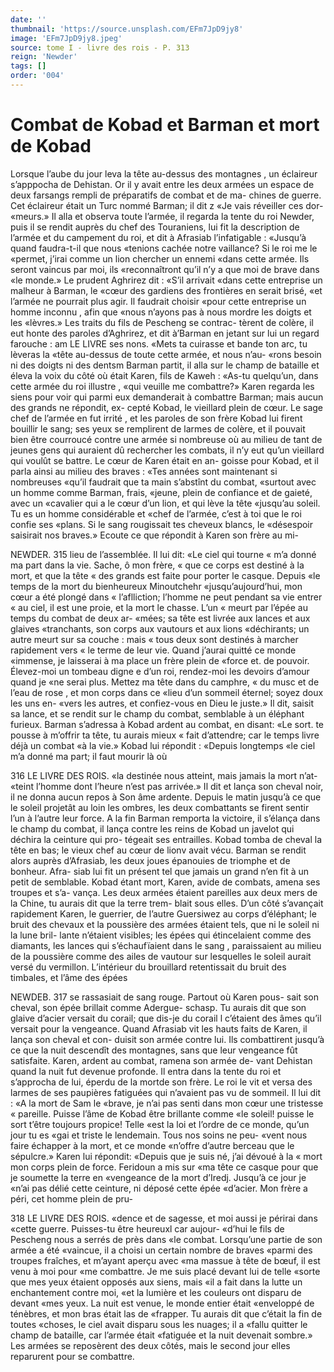 ```yaml
---
date: ''
thumbnail: 'https://source.unsplash.com/EFm7JpD9jy8'
image: 'EFm7JpD9jy8.jpeg'
source: tome I - livre des rois - P. 313
reign: 'Newder'
tags: []
order: '004'
---
```


# Combat de Kobad et Barman et mort de Kobad

Lorsque l’aube du jour leva la tête au-dessus des montagnes , un éclaireur s’apppocha de Dehistan. Or
il y avait entre les deux armées un espace de deux farsangs rempli de préparatifs de combat et de ma- chines de guerre. Cet éclaireur était un Turc nommé Barman; il dit z «Je vais réveiller ces dor- «meurs.» Il alla et observa toute l’armée, il regarda
la tente du roi Newder, puis il se rendit auprès
du chef des Touraniens, lui fit la description de l’armée et du campement du roi, et dit à Afrasiab l’infatigable : «Jusqu’à quand faudra-t-il que nous
«tenions cachée notre vaillance? Si le roi me le «permet, j’irai comme un lion chercher un ennemi «dans cette armée. Ils seront vaincus par moi, ils «reconnaîtront qu’il n’y a que moi de brave dans
«le monde.» Le prudent Aghrirez dit : «S’il arrivait
«dans cette entreprise un malheur à Barman, le «cœur des gardiens des frontières en serait brisé,
«et l’armée ne pourrait plus agir. Il faudrait choisir «pour cette entreprise un homme inconnu , afin que «nous n’ayons pas à nous mordre les doigts et les «lèvres.» Les traits du fils de Pescheng se contrac- tèrent de colère, il eut honte des paroles d’Aghrirez,
et dit à’Barman en jetant sur lui un regard farouche :
am LE LIVRE ses nons.
«Mets ta cuirasse et bande ton arc, tu lèveras la «tête au-dessus de toute cette armée, et nous n’au- «rons besoin ni des doigts ni des dentsm
Barman partit, il alla sur le champ de bataille et éleva la voix du côté où était Karen, fils de Kaweh :
«As-tu quelqu’un, dans cette armée du roi illustre ,
«qui veuille me combattre?» Karen regarda les siens
pour voir qui parmi eux demanderait à combattre
Barman; mais aucun des grands ne répondit, ex-
cepté Kobad, le vieillard plein de cœur. Le sage chef de l’armée en fut irrité , et les paroles de son
frère Kobad lui firent bouillir le sang; ses yeux se remplirent de larmes de colère, et il pouvait bien être courroucé contre une armée si nombreuse où
au milieu de tant de jeunes gens qui auraient dû rechercher les combats, il n’y eut qu’un vieillard
qui voulût se battre. Le cœur de Karen était en an- goisse pour Kobad, et il parla ainsi au milieu des braves : «Tes années sont maintenant si nombreuses «qu’il faudrait que ta main s’abstînt du combat,
«surtout avec un homme comme Barman, frais, «jeune, plein de confiance et de gaieté, avec un «cavalier qui a le cœur d’un lion, et qui lève la tête «jusqu’au soleil. Tu es un homme considérable et
«chef de l’armée, c’est à toi que le roi confie ses
«plans. Si le sang rougissait tes cheveux blancs, le «désespoir saisirait nos braves.»
Ecoute ce que répondit à Karen son frère au mi-

NEWDER. 315 lieu de l’assemblée. Il lui dit: «Le ciel qui tourne
« m’a donné ma part dans la vie. Sache, ô mon frère,
« que ce corps est destiné à la mort, et que la tête
« des grands est faite pour porter le casque. Depuis «le temps de la mort du bienheureux Minoutchehr «jusqu’aujourd’hui, mon cœur a été plongé dans
« l’aflliction; l’homme ne peut pendant sa vie entrer
« au ciel, il est une proie, et la mort le chasse. L’un
« meurt par l’épée au temps du combat de deux ar-
«mées; sa tête est livrée aux lances et aux glaives «tranchants, son corps aux vautours et aux lions «déchirants; un autre meurt sur sa couche : mais
« tous deux sont destinés à marcher rapidement vers
« le terme de leur vie. Quand j’aurai quitté ce monde «immense, je laisserai à ma place un frère plein de «force et. de pouvoir. Élevez-moi un tombeau digne
e d’un roi, rendez-moi les devoirs d’amour quand je
«ne serai plus. Mettez ma tête dans du camphre,
« du musc et de l’eau de rose , et mon corps dans ce
«lieu d’un sommeil éternel; soyez doux les uns en-
«vers les autres, et confiez-vous en Dieu le juste.»
Il dit, saisit sa lance, et se rendit sur le champ du combat, semblable à un éléphant furieux. Barman s’adressa à Kobad ardent au combat, en disant:
«Le sort. te pousse à m’offrir ta tête, tu aurais mieux « fait d’attendre; car le temps livre déjà un combat «à la vie.» Kobad lui répondit : «Depuis longtemps «le ciel m’a donné ma part; il faut mourir là où

316 LE LIVRE DES ROIS.
«la destinée nous atteint, mais jamais la mort n’at- «teint l’homme dont l’heure n’est pas arrivée.» Il
dit et lança son cheval noir, il ne donna aucun repos à Son âme ardente. Depuis le matin jusqu’à ce
que le soleil projetât au loin les ombres, les deux combattants se firent sentir l’un à l’autre leur force.
A la fin Barman remporta la victoire, il s’élança
dans le champ du combat, il lança contre les reins de Kobad un javelot qui déchira la ceinture qui pro- tégeait ses entrailles. Kobad tomba de cheval la tête en bas; le vieux chef au cœur de lionv avait vécu. Barman se rendit alors auprès d’Afrasiab, les deux joues épanouies de triomphe et de bonheur. Afra- siab lui fit un présent tel que jamais un grand n’en
fit à un petit de semblable. Kobad étant mort, Karen, avide de combats, amena ses troupes et s’a- vança. Les deux armées étaient pareilles aux deux
mers de la Chine, tu aurais dit que la terre trem- blait sous elles. D’un côté s’avançait rapidement
Karen, le guerrier, de l’autre Guersiwez au corps d’éléphant; le bruit des chevaux et la poussière des armées étaient tels, que ni le soleil ni la lune bril- lante n’étaient visibles; les épées qui étincelaient
comme des diamants, les lances qui s’échaufïaient
dans le sang , paraissaient au milieu de la poussière comme des ailes de vautour sur lesquelles le soleil aurait versé du vermillon. L’intérieur du brouillard retentissait du bruit des timbales, et l’âme des épées

NEWDEB. 317 se rassasiait de sang rouge. Partout où Karen pous-
sait son cheval, son épée brillait comme Adergue- schasp. Tu aurais dit que son glaive d’acier versait du corail; que dis-je du corail l c’étaient des âmes
qu’il versait pour la vengeance. Quand Afrasiab vit les hauts faits de Karen, il lança son cheval et con- duisit son armée contre lui. Ils combattirent jusqu’à
ce que la nuit descendît des montagnes, sans que leur vengeance fût satisfaite.
Karen, ardent au combat, ramena son armée de- vant Dehistan quand la nuit fut devenue profonde. Il entra dans la tente du roi et s’approcha de lui, éperdu de la mortde son frère. Le roi le vit et versa
des larmes de ses paupières fatiguées qui n’avaient
pas vu de sommeil. Il lui dit : «A la mort de Sam le «brave, je n’ai pas senti dans mon cœur une tristesse
« pareille. Puisse l’âme de Kobad être brillante comme
«le soleil! puisse le sort t’être toujours propice! Telle
«est la loi et l’ordre de ce monde, qu’un jour tu es
«gai et triste le lendemain. Tous nos soins ne peu- «vent nous faire échapper à la mort, et ce monde «n’offre d’autre berceau que le sépulcre.» Karen lui
répondit: «Depuis que je suis né, j’ai dévoué à la
« mort mon corps plein de force. Feridoun a mis sur «ma tête ce casque pour que je soumette la terre en «vengeance de la mort d’Iredj. Jusqu’à ce jour je
«n’ai pas délié cette ceinture, ni déposé cette épée
«d’acier. Mon frère a péri, cet homme plein de pru-

318 LE LIVRE DES ROIS.
«dence et de sagesse, et moi aussi je périrai dans «cette guerre. Puisses-tu être heureuxl car aujour- «d’hui le fils de Pescheng nous a serrés de près dans
«le combat. Lorsqu’une partie de son armée a été «vaincue, il a choisi un certain nombre de braves «parmi des troupes fraîches, et m’ayant aperçu avec
«ma massue à tête de bœuf, il est venu à moi pour «me combattre. Je me suis placé devant lui de telle «sorte que mes yeux étaient opposés aux siens, mais
«il a fait dans la lutte un enchantement contre moi, «et la lumière et les couleurs ont disparu de devant
«mes yeux. La nuit est venue, le monde entier était «enveloppé de ténèbres, et mon bras était las de «frapper. Tu aurais dit que c’était la fin de toutes «choses, le ciel avait disparu sous les nuages; il a «fallu quitter le champ de bataille, car l’armée était «fatiguée et la nuit devenait sombre.» Les armées
se reposèrent des deux côtés, mais le second jour elles reparurent pour se combattre.
